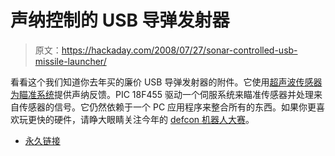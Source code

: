 # 声纳控制的 USB 导弹发射器

> 原文：<https://hackaday.com/2008/07/27/sonar-controlled-usb-missile-launcher/>

看看这个我们知道你去年买的廉价 USB 导弹发射器的附件。它使用[超声波传感器为瞄准系统](http://www.embedds.com/the-us2b-radar-the-truly-radar-that-will-put-you-on-the-test/)提供声纳反馈。PIC 18F455 驱动一个伺服系统来瞄准传感器并处理来自传感器的信号。它仍然依赖于一个 PC 应用程序来整合所有的东西。如果你更喜欢玩更快的硬件，请睁大眼睛关注今年的 [defcon 机器人大赛](http://defconbots.org/)。

*   [永久链接](http://www.embedds.com/the-us2b-radar-the-truly-radar-that-will-put-you-on-the-test/)